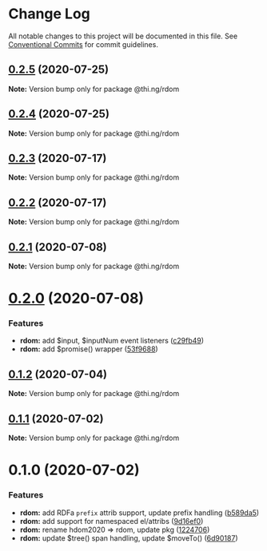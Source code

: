 # Change Log

All notable changes to this project will be documented in this file.
See [Conventional Commits](https://conventionalcommits.org) for commit guidelines.

## [0.2.5](https://github.com/thi-ng/umbrella/compare/@thi.ng/rdom@0.2.4...@thi.ng/rdom@0.2.5) (2020-07-25)

**Note:** Version bump only for package @thi.ng/rdom





## [0.2.4](https://github.com/thi-ng/umbrella/compare/@thi.ng/rdom@0.2.3...@thi.ng/rdom@0.2.4) (2020-07-25)

**Note:** Version bump only for package @thi.ng/rdom





## [0.2.3](https://github.com/thi-ng/umbrella/compare/@thi.ng/rdom@0.2.2...@thi.ng/rdom@0.2.3) (2020-07-17)

**Note:** Version bump only for package @thi.ng/rdom





## [0.2.2](https://github.com/thi-ng/umbrella/compare/@thi.ng/rdom@0.2.1...@thi.ng/rdom@0.2.2) (2020-07-17)

**Note:** Version bump only for package @thi.ng/rdom





## [0.2.1](https://github.com/thi-ng/umbrella/compare/@thi.ng/rdom@0.2.0...@thi.ng/rdom@0.2.1) (2020-07-08)

**Note:** Version bump only for package @thi.ng/rdom





# [0.2.0](https://github.com/thi-ng/umbrella/compare/@thi.ng/rdom@0.1.2...@thi.ng/rdom@0.2.0) (2020-07-08)


### Features

* **rdom:** add $input, $inputNum event listeners ([c29fb49](https://github.com/thi-ng/umbrella/commit/c29fb49824429ba1175deca30fbfe693d6fd689d))
* **rdom:** add $promise() wrapper ([53f9688](https://github.com/thi-ng/umbrella/commit/53f96881094603b885a409b8965b491468a3c247))





## [0.1.2](https://github.com/thi-ng/umbrella/compare/@thi.ng/rdom@0.1.1...@thi.ng/rdom@0.1.2) (2020-07-04)

**Note:** Version bump only for package @thi.ng/rdom





## [0.1.1](https://github.com/thi-ng/umbrella/compare/@thi.ng/rdom@0.1.0...@thi.ng/rdom@0.1.1) (2020-07-02)

**Note:** Version bump only for package @thi.ng/rdom





# 0.1.0 (2020-07-02)


### Features

* **rdom:** add RDFa `prefix` attrib support, update prefix handling ([b589da5](https://github.com/thi-ng/umbrella/commit/b589da51385957a5defffb66307bd3d750814e4c))
* **rdom:** add support for namespaced el/attribs ([9d16ef0](https://github.com/thi-ng/umbrella/commit/9d16ef0a2f6d6a062bf164ca38813290d7660149))
* **rdom:** rename hdom2020 => rdom, update pkg ([1224706](https://github.com/thi-ng/umbrella/commit/1224706fa2fbca82afb73afeda3c3075c9b35f91))
* **rdom:** update $tree() span handling, update $moveTo() ([6d90187](https://github.com/thi-ng/umbrella/commit/6d9018763af7f0f2096cdc1d79889791193a01e0))
